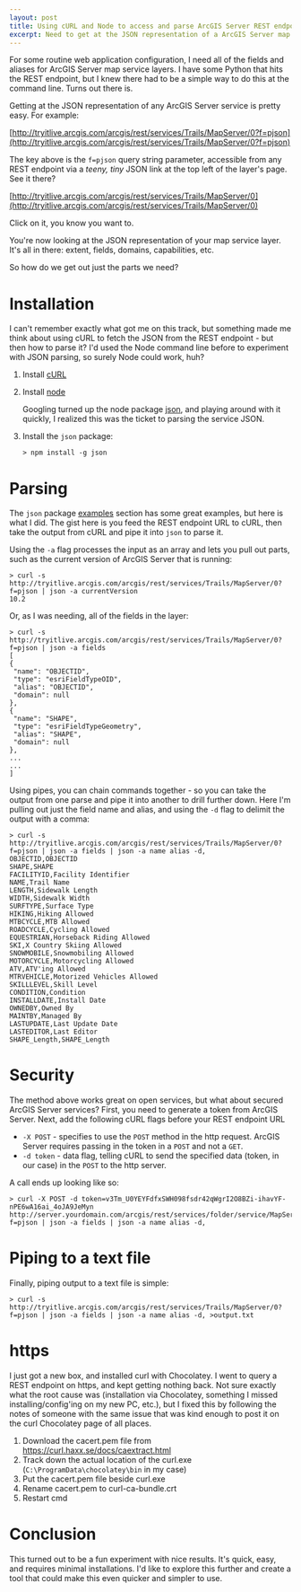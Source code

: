 ```yaml
---
layout: post
title: Using cURL and Node to access and parse ArcGIS Server REST endpoints
excerpt: Need to get at the JSON representation of a ArcGIS Server map service? cURL and Node can make it pretty easy.
---
```


For some routine web application configuration, I need all of the fields and aliases for ArcGIS Server 
map service layers. I have some Python that hits the REST endpoint, but I knew there had to be a simple 
way to do this at the command line. Turns out there is.

Getting at the JSON representation of any ArcGIS Server service is pretty easy. For example:

[http://tryitlive.arcgis.com/arcgis/rest/services/Trails/MapServer/0?f=pjson](http://tryitlive.arcgis.com/arcgis/rest/services/Trails/MapServer/0?f=pjson)

The key above is the ``f=pjson`` query string parameter, accessible from any REST endpoint 
via a _teeny, tiny_ JSON link at the top left of the layer's page. See it there?

[http://tryitlive.arcgis.com/arcgis/rest/services/Trails/MapServer/0](http://tryitlive.arcgis.com/arcgis/rest/services/Trails/MapServer/0)

Click on it, you know you want to. 

You're now looking at the JSON representation of your map service layer. It's 
all in there: extent, fields, domains, capabilities, etc. 

So how do we get out just the parts we need?

# Installation

I can't remember exactly what got me on this track, but something made me think about using 
cURL to fetch the JSON from the REST endpoint - but then how to parse it? I'd used the Node 
command line before to experiment with JSON parsing, so surely Node could work, huh? 

1. Install [cURL](http://curl.haxx.se/)
2. Install [node](https://nodejs.org/en/)

      Googling turned up the node package [json](http://trentm.com/json/), and playing around with 
      it quickly, I realized this was the ticket to parsing the service JSON.

3. Install the ``json`` package:

      ```
      > npm install -g json
      ```
      
# Parsing

The ``json`` package [examples](http://trentm.com/json/#EXAMPLES) section has some great examples, but here 
is what I did. The gist here is you feed the REST endpoint URL to cURL, then take the output from 
cURL and pipe it into ``json`` to parse it.

Using the ``-a`` flag processes the input as an array and lets you pull out parts, such as the 
current version of ArcGIS Server that is running:

   ```
   > curl -s http://tryitlive.arcgis.com/arcgis/rest/services/Trails/MapServer/0?f=pjson | json -a currentVersion
   10.2
   ```
   
Or, as I was needing, all of the fields in the layer:

   ```
   > curl -s http://tryitlive.arcgis.com/arcgis/rest/services/Trails/MapServer/0?f=pjson | json -a fields
   [
   {
    "name": "OBJECTID",
    "type": "esriFieldTypeOID",
    "alias": "OBJECTID",
    "domain": null
   },
   {
    "name": "SHAPE",
    "type": "esriFieldTypeGeometry",
    "alias": "SHAPE",
    "domain": null
   },
   ...
   ...
   ]
   ```

Using pipes, you can chain commands together - so you can take the output from one parse and pipe it 
into another to drill further down. Here I'm pulling out just the field name and alias, and using the 
``-d`` flag to delimit the output with a comma:
   
   ```
   > curl -s http://tryitlive.arcgis.com/arcgis/rest/services/Trails/MapServer/0?f=pjson | json -a fields | json -a name alias -d,
   OBJECTID,OBJECTID
   SHAPE,SHAPE
   FACILITYID,Facility Identifier
   NAME,Trail Name
   LENGTH,Sidewalk Length
   WIDTH,Sidewalk Width
   SURFTYPE,Surface Type
   HIKING,Hiking Allowed
   MTBCYCLE,MTB Allowed
   ROADCYCLE,Cycling Allowed
   EQUESTRIAN,Horseback Riding Allowed
   SKI,X Country Skiing Allowed
   SNOWMOBILE,Snowmobiling Allowed
   MOTORCYCLE,Motorcycling Allowed
   ATV,ATV'ing Allowed
   MTRVEHICLE,Motorized Vehicles Allowed
   SKILLLEVEL,Skill Level
   CONDITION,Condition
   INSTALLDATE,Install Date
   OWNEDBY,Owned By
   MAINTBY,Managed By
   LASTUPDATE,Last Update Date
   LASTEDITOR,Last Editor
   SHAPE_Length,SHAPE_Length
   ```
   
# Security

The method above works great on open services, but what about secured ArcGIS Server services? 
First, you need to generate a token from ArcGIS Server. Next, add the following cURL flags 
before your REST endpoint URL

* ``-X POST`` - specifies to use the ``POST`` method in the http request. ArcGIS Server requires 
  passing in the token in a ``POST`` and not a ``GET``.
* ``-d token`` - data flag, telling cURL to send the specified data (token, in our case) in the ``POST`` 
  to the http server.

A call ends up looking like so:

   ```
   > curl -X POST -d token=v3Tm_U0YEYFdfxSWH098fsdr42qWgrI2O8BZi-ihavYF-nPE6wA16ai_4oJA9JeMyn  http://server.yourdomain.com/arcgis/rest/services/folder/service/MapServer/0?f=pjson | json -a fields | json -a name alias -d,
   ```
   
# Piping to a text file

Finally, piping output to a text file is simple:

   ```
   > curl -s http://tryitlive.arcgis.com/arcgis/rest/services/Trails/MapServer/0?f=pjson | json -a fields | json -a name alias -d, >output.txt
   ```
   
# https

I just got a new box, and installed curl with Chocolatey. I went to query a REST endpoint on https, and 
kept getting nothing back. Not sure exactly what the root cause was (installation via Chocolatey, something 
I missed installing/config'ing on my new PC, etc.), but I fixed this by following the notes of someone with the 
same issue that was kind enough to post it on the curl Chocolatey page of all places.

1. Download the cacert.pem file from https://curl.haxx.se/docs/caextract.html
2. Track down the actual location of the curl.exe (``C:\ProgramData\chocolatey\bin`` in my case)
3. Put the cacert.pem file beside curl.exe
4. Rename cacert.pem to curl-ca-bundle.crt
5. Restart cmd

# Conclusion

This turned out to be a fun experiment with nice results. It's quick, easy, and requires minimal 
installations. I'd like to explore this further and create a tool that could make this even 
quicker and simpler to use.